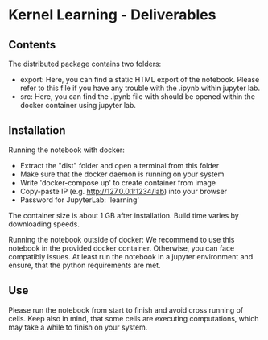 # Kernel Learning - Deliverables

## Contents

The distributed package contains two folders:
- export: Here, you can find a static HTML export of the notebook. Please refer to this file if you have any trouble with the .ipynb within jupyter lab.
- src: Here, you can find the .ipynb file with should be opened within the docker container using jupyter lab. 

## Installation
Running the notebook with docker:
- Extract the "dist" folder and open a terminal from this folder 
- Make sure that the docker daemon is running on your system
- Write 'docker-compose up' to create container from image
- Copy-paste IP (e.g. http://127.0.0.1:1234/lab) into your browser
- Password for JupyterLab: 'learning'

The container size is about 1 GB after installation. Build time varies by downloading speeds.

Running the notebook outside of docker:
We recommend  to use this notebook in the provided docker container. Otherwise, you can face compatibly issues. At least run the notebook in a jupyter environment  and ensure, that the python requirements are met.

## Use
Please run the notebook from start to finish and avoid cross running of cells. Keep also in mind, that some cells are executing computations, which may take a while to finish on your system. 
